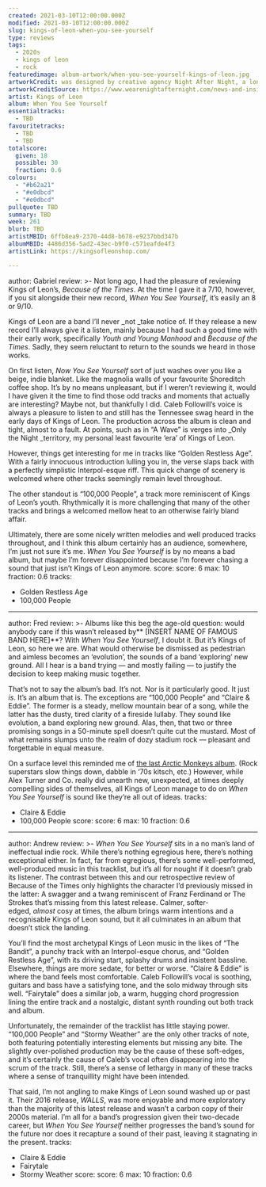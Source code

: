 ```yaml
---
created: 2021-03-10T12:00:00.000Z
modified: 2021-03-10T12:00:00.000Z
slug: kings-of-leon-when-you-see-yourself
type: reviews
tags:
  - 2020s
  - kings of leon
  - rock
featuredimage: album-artwork/when-you-see-yourself-kings-of-leon.jpg
artworkCredit: was designed by creative agency Night After Night, a longtime collaborator of the band.
artworkCreditSource: https://www.wearenightafternight.com/news-and-insights/kings-of-leon-announce-eighth-studio-album-via-fans-when-you-see-yourself-out-march-5th
artist: Kings of Leon
album: When You See Yourself
essentialtracks:
  - TBD
favouritetracks:
  - TBD
  - TBD
totalscore:
  given: 18
  possible: 30
  fraction: 0.6
colours:
  - "#b62a21"
  - "#e0dbcd"
  - "#e0dbcd"
pullquote: TBD
summary: TBD
week: 261
blurb: TBD
artistMBID: 6ffb8ea9-2370-44d8-b678-e9237bbd347b
albumMBID: 4486d356-5ad2-43ec-b9f0-c571eafde4f3
artistLink: https://kingsofleonshop.com/

---
```

author: Gabriel
review: >-
  Not long ago, I had the pleasure of reviewing Kings of Leon’s, _Because of the Times_. At the time I gave it a 7/10, however, if you sit alongside their new record, _When You See Yourself_, it’s easily an 8 or 9/10.


  Kings of Leon are a band I’ll never _not _take notice of. If they release a new record I’ll always give it a listen, mainly because I had such a good time with their early work, specifically _Youth and Young Manhood_ and _Because of the Times_. Sadly, they seem reluctant to return to the sounds we heard in those works.


  On first listen, _Now You See Yourself_ sort of just washes over you like a beige, indie blanket. Like the magnolia walls of your favourite Shoreditch coffee shop. It’s by no means unpleasant, but if I weren’t reviewing it, would I have given it the time to find those odd tracks and moments that actually are interesting? Maybe not, but thankfully I did. Caleb Followill’s voice is always a pleasure to listen to and still has the Tennessee swag heard in the early days of Kings of Leon. The production across the album is clean and tight, almost to a fault. At points, such as in “A Wave” is verges into _Only the Night _territory, my personal least favourite ‘era’ of Kings of Leon.


  However, things get interesting for me in tracks like “Golden Restless Age”. With a fairly innocuous introduction lulling you in, the verse slaps back with a perfectly simplistic Interpol-esque riff. This quick change of scenery is welcomed where other tracks seemingly remain level throughout.


  The other standout is “100,000 People”, a track more reminiscent of Kings of Leon’s youth. Rhythmically it is more challenging that many of the other tracks and brings a welcomed mellow heat to an otherwise fairly bland affair.


  Ultimately, there are some nicely written melodies and well produced tracks throughout, and I think this album certainly has an audience, somewhere, I’m just not sure it’s me. _When You See Yourself_ is by no means a bad album, but maybe I’m forever disappointed because I’m forever chasing a sound that just isn’t Kings of Leon anymore.
score:
  score: 6
  max: 10
  fraction: 0.6
tracks:
  - Golden Restless Age
  - 100,000 People

---
author: Fred
review: >-
  Albums like this beg the age-old question: would anybody care if this wasn’t released by** [INSERT NAME OF FAMOUS BAND HERE]**? With _When You See Yourself_, I doubt it. But it’s Kings of Leon, so here we are. What would otherwise be dismissed as pedestrian and aimless becomes an ‘evolution’, the sounds of a band ‘exploring’ new ground. All I hear is a band trying — and mostly failing — to justify the decision to keep making music together.


  That’s not to say the album’s bad. It’s not. Nor is it particularly good. It just _is_. It’s an album that is. The exceptions are “100,000 People” and “Claire & Eddie”. The former is a steady, mellow mountain bear of a song, while the latter has the dusty, tired clarity of a fireside lullaby. They sound like evolution, a band exploring new ground. Alas, then, that two or three promising songs in a 50-minute spell doesn’t quite cut the mustard. Most of what remains slumps unto the realm of dozy stadium rock — pleasant and forgettable in equal measure.


  On a surface level this reminded me of [the last Arctic Monkeys album](/reviews/arctic-monkeys-tranquility-base-hotel-and-casino/). (Rock superstars slow things down, dabble in ‘70s kitsch, etc.) However, while Alex Turner and Co. really did unearth new, unexpected, at times deeply compelling sides of themselves, all Kings of Leon manage to do on _When You See Yourself_ is sound like they’re all out of ideas.
tracks:
  - Claire & Eddie
  - 100,000 People
score:
  score: 6
  max: 10
  fraction: 0.6

---
author: Andrew
review: >-
  _When You See Yourself_ sits in a no man’s land of ineffectual indie rock. While there’s nothing egregious here, there’s nothing exceptional either. In fact, far from egregious, there’s some well-performed, well-produced music in this tracklist, but it’s all for nought if it doesn’t grab its listener. The contrast between this and our retrospective review of Because of the Times only highlights the character I’d previously missed in the latter: A swagger and a twang reminiscent of Franz Ferdinand or The Strokes that’s missing from this latest release. Calmer, softer-edged, _almost_ cosy at times, the album brings warm intentions and a recognisable Kings of Leon sound, but it all culminates in an album that doesn’t stick the landing.


  You’ll find the most archetypal Kings of Leon music in the likes of “The Bandit”, a punchy track with an Interpol-esque chorus, and “Golden Restless Age”, with its driving start, splashy drums and insistent bassline. Elsewhere, things are more sedate, for better or worse. “Claire & Eddie” is where the band feels most comfortable. Caleb Followill’s vocal is soothing, guitars and bass have a satisfying tone, and the solo midway through sits well. “Fairytale” does a similar job, a warm, hugging chord progression lining the entire track and a nostalgic, distant synth rounding out both track and album.


  Unfortunately, the remainder of the tracklist has little staying power. “100,000 People” and “Stormy Weather” are the only other tracks of note, both featuring potentially interesting elements but missing any bite. The slightly over-polished production may be the cause of these soft-edges, and it’s certainly the cause of Caleb’s vocal often disappearing into the scrum of the track. Still, there’s a sense of lethargy in many of these tracks where a sense of tranquillity might have been intended.


  That said, I’m not angling to make Kings of Leon sound washed up or past it. Their 2016 release, _WALLS_, was more enjoyable and more exploratory than the majority of this latest release and wasn’t a carbon copy of their 2000s material. I’m all for a band’s progression given their two-decade career, but _When You See Yourself_ neither progresses the band’s sound for the future nor does it recapture a sound of their past, leaving it stagnating in the present.
tracks:
  - Claire & Eddie
  - Fairytale
  - Stormy Weather
score:
  score: 6
  max: 10
  fraction: 0.6

